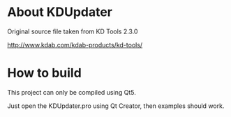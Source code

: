 About KDUpdater
================

Original source file taken from KD Tools 2.3.0

http://www.kdab.com/kdab-products/kd-tools/

How to build
==============

This project can only be compiled using Qt5.

Just open the KDUpdater.pro using Qt Creator, then examples should work.
